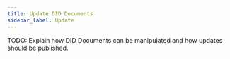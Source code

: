 ```yaml
---
title: Update DID Documents
sidebar_label: Update
---
```


TODO: Explain how DID Documents can be manipulated and how updates should be published.